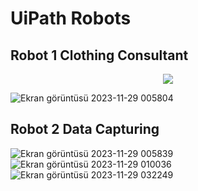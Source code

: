 # UiPath Robots
 
## Robot 1 Clothing Consultant
<p align="center">
  <img src="![Ekran görüntüsü 2023-11-29 005611](https://github.com/FikretGezer/UiPathRobots/assets/64322071/fb380085-6acc-4b8e-ac9e-aecec68a3bc6)">
</p>

![Ekran görüntüsü 2023-11-29 005804](https://github.com/FikretGezer/UiPathRobots/assets/64322071/57e70963-7b03-48ee-a806-f925616b82a2)
## Robot 2 Data Capturing
![Ekran görüntüsü 2023-11-29 005839](https://github.com/FikretGezer/UiPathRobots/assets/64322071/2080bd92-94a3-4688-a03f-5a00595a3205)
![Ekran görüntüsü 2023-11-29 010036](https://github.com/FikretGezer/UiPathRobots/assets/64322071/4bb357ca-ad53-40bd-8771-8a6543e9db15)
![Ekran görüntüsü 2023-11-29 032249](https://github.com/FikretGezer/UiPathRobots/assets/64322071/499a153e-85d7-4d8a-a2fc-7754619266d1)
